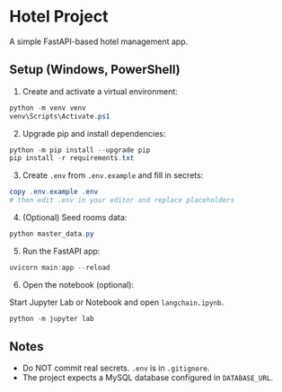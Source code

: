 # Hotel Project

A simple FastAPI-based hotel management app.

## Setup (Windows, PowerShell)

1. Create and activate a virtual environment:

```powershell
python -m venv venv
venv\Scripts\Activate.ps1
```

2. Upgrade pip and install dependencies:

```powershell
python -m pip install --upgrade pip
pip install -r requirements.txt
```

3. Create `.env` from `.env.example` and fill in secrets:

```powershell
copy .env.example .env
# then edit .env in your editor and replace placeholders
```

4. (Optional) Seed rooms data:

```powershell
python master_data.py
```

5. Run the FastAPI app:

```powershell
uvicorn main:app --reload
```

6. Open the notebook (optional):

Start Jupyter Lab or Notebook and open `langchain.ipynb`.

```powershell
python -m jupyter lab
```

## Notes
- Do NOT commit real secrets. `.env` is in `.gitignore`.
- The project expects a MySQL database configured in `DATABASE_URL`.

